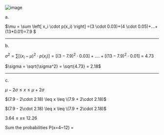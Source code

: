 ![image](https://github.com/user-attachments/assets/9bb29b79-5d26-497e-ad1b-e4ae62220090)

a. 

$\mu = \sum \left[ x_i \cdot p(x_i) \right] =(3 \cdot 0.03)+(4 \cdot 0.05)+...+(13*0.01)=7.9 $
- - -
b. 

$\sigma^2 = \sum \left[ (x_i - \mu)^2 \cdot p(x_i) \right]=\left[ (3-7.9)^2 \cdot 0.03 \right]+....+\left[ (13-7.9)^2 \cdot 0.01 \right]$ = 4.73

$\sigma = \sqrt{\sigma^2} = \sqrt{4.73} = 2.18$  


- - -
c.

$\mu - 2\sigma \leq x \leq \mu + 2\sigma$

$(7.9 - 2\cdot 2.18) \leq x \leq \(7.9 + 2\cdot 2.18)$



$(7.9 - 2\cdot 2.18) \leq x \leq \(7.9 + 2\cdot 2.18)$

$3.64 \leq x \leq \ 12.26$

Sum the probabilities P(x=4~12) =

